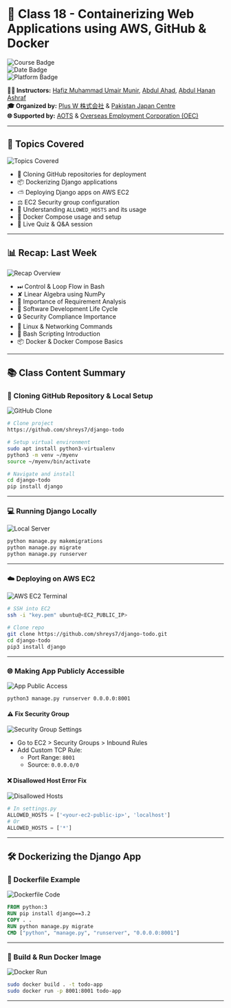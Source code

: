 # 🚀 Class 18 - Containerizing Web Applications using AWS, GitHub & Docker

![Course Badge](https://img.shields.io/badge/Course-IT%20%26%20Japanese%20Language-blue)  
![Date Badge](https://img.shields.io/badge/Date-May%2031%2C%202025-brightgreen)  
![Platform Badge](https://img.shields.io/badge/Platform-AWS%20%7C%20Docker%20%7C%20GitHub-lightgrey)

**👨‍🏫 Instructors:** [Hafiz Muhammad Umair Munir](https://www.linkedin.com/in/hafiz-muhammad-umair-munir-b929b0173/), [Abdul Ahad](https://www.linkedin.com/in/ahad-pro-soft/), [Abdul Hanan Ashraf](https://www.linkedin.com/in/abdul-hanan-ashraf-156115157/)  
**🎓 Organized by:** [Plus W 株式会社](https://www.linkedin.com/company/plus-w) & [Pakistan Japan Centre](https://www.linkedin.com/company/pakistan-japan-centre)  
**🌐 Supported by:** [AOTS](https://www.linkedin.com/company/aotsjapan/) & [Overseas Employment Corporation (OEC)](https://oec.gov.pk/)

---

## 🧠 Topics Covered

![Topics Covered](images/topics-covered.png)

- 📁 Cloning GitHub repositories for deployment  
- 📦 Dockerizing Django applications  
- ⛅️ Deploying Django apps on AWS EC2  
- ⚖️ EC2 Security group configuration  
- 🧰 Understanding `ALLOWED_HOSTS` and its usage  
- 🧲 Docker Compose usage and setup  
- 🔹 Live Quiz & Q&A session  

---

## 📊 Recap: Last Week

![Recap Overview](images/recap-overview.png)

- ⏭ Control & Loop Flow in Bash  
- ✘ Linear Algebra using NumPy  
- 🧰 Importance of Requirement Analysis  
- 📅 Software Development Life Cycle  
- 🔒 Security Compliance Importance  
- 🔹 Linux & Networking Commands  
- 🔄 Bash Scripting Introduction  
- 📦 Docker & Docker Compose Basics  

---

## 📚 Class Content Summary

### 🔹 Cloning GitHub Repository & Local Setup

![GitHub Clone](images/github-clone.png)

```bash
# Clone project
https://github.com/shreys7/django-todo

# Setup virtual environment
sudo apt install python3-virtualenv
python3 -m venv ~/myenv
source ~/myenv/bin/activate

# Navigate and install
cd django-todo
pip install django
```

---

### 💻 Running Django Locally

![Local Server](images/django-local-run.png)

```bash
python manage.py makemigrations
python manage.py migrate
python manage.py runserver
```

---

### ☁️ Deploying on AWS EC2

![AWS EC2 Terminal](images/aws-ec2-deploy.png)

```bash
# SSH into EC2
ssh -i "key.pem" ubuntu@<EC2_PUBLIC_IP>

# Clone repo
git clone https://github.com/shreys7/django-todo.git
cd django-todo
pip3 install django
```

---

### 🌐 Making App Publicly Accessible

![App Public Access](images/public-access.png)

```bash
python3 manage.py runserver 0.0.0.0:8001
```

#### ⚠️ Fix Security Group

![Security Group Settings](images/security-group.png)

- Go to EC2 > Security Groups > Inbound Rules  
- Add Custom TCP Rule:  
  - Port Range: `8001`  
  - Source: `0.0.0.0/0`  

#### ❌ Disallowed Host Error Fix

![Disallowed Hosts](images/disallowed-hosts.png)

```python
# In settings.py
ALLOWED_HOSTS = ['<your-ec2-public-ip>', 'localhost']
# Or
ALLOWED_HOSTS = ['*']
```

---

## 🛠️ Dockerizing the Django App

### 📂 Dockerfile Example

![Dockerfile Code](images/dockerfile.png)

```dockerfile
FROM python:3
RUN pip install django==3.2
COPY . .
RUN python manage.py migrate
CMD ["python", "manage.py", "runserver", "0.0.0.0:8001"]
```

---

### 🚀 Build & Run Docker Image

![Docker Run](images/docker-run.png)

```bash
sudo docker build . -t todo-app
sudo docker run -p 8001:8001 todo-app
```

---
